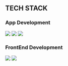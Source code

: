 

## TECH STACK
### App Development
![](https://img.shields.io/badge/Swift-FA7343?style=flat-square&logo=Swift&logoColor=white)
![](https://img.shields.io/badge/Dart-0078D4?style=flat-square&logo=Dart&logoColor=white)
![](https://img.shields.io/badge/Flutter-0078D4?style=flat-square&logo=Flutter&logoColor=white)
<br>
### FrontEnd Development
![](https://img.shields.io/badge/Typescript-0078D4?style=flat-square&logo=TypeScript&logoColor=white)
![](https://img.shields.io/badge/React-61DAFB?style=flat-square&logo=React&logoColor=black)


